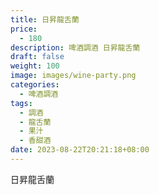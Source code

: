 ```yaml
---
title: 日昇龍舌蘭
price:
  - 180
description: 啤酒調酒 日昇龍舌蘭
draft: false
weight: 100
image: images/wine-party.png
categories:
  - 啤酒調酒
tags:
  - 調酒
  - 龍舌蘭
  - 果汁
  - 香甜酒
date: 2023-08-22T20:21:18+08:00
---
```


 日昇龍舌蘭
